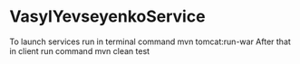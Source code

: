 # VasylYevseyenkoService
To launch services run in terminal command mvn tomcat:run-war
After that in client run command mvn clean test
